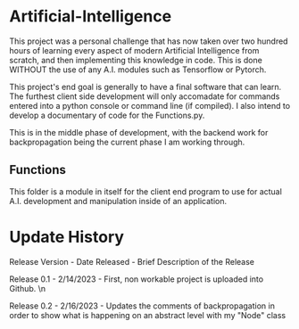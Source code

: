 # Artificial-Intelligence
This project was a personal challenge that has now taken over two hundred hours of learning every aspect of modern Artificial Intelligence from scratch, and then implementing this knowledge in code. This is done WITHOUT the use of any A.I. modules such as Tensorflow or Pytorch. 

This project's end goal is generally to have a final software that can learn. The furthest client side development will only accomadate for commands entered into a python console or command line (if compiled). I also intend to develop a documentary of code for the Functions.py. 

This is in the middle phase of development, with the backend work for backpropagation being the current phase I am working through. 

## Functions 
This folder is a module in itself for the client end program to use for actual A.I. development and manipulation inside of an application. 


# Update History 

Release Version - Date Released - Brief Description of the Release 

Release 0.1 - 2/14/2023 - First, non workable project is uploaded into Github. \n

Release 0.2 - 2/16/2023 - Updates the comments of backpropagation in order to show what is happening on an abstract level with my "Node" class 
